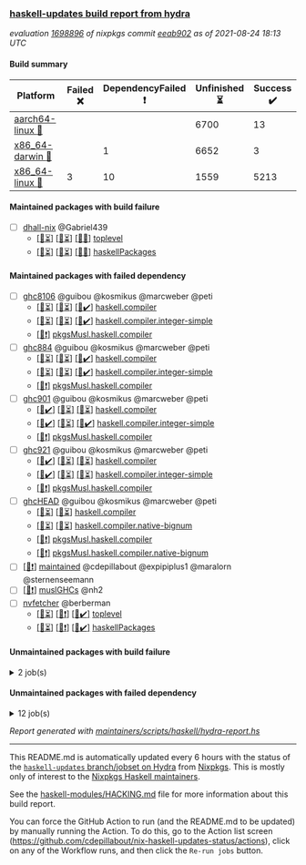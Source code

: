 ### [haskell-updates build report from hydra](https://hydra.nixos.org/jobset/nixpkgs/haskell-updates)
*evaluation [1698896](https://hydra.nixos.org/eval/1698896) of nixpkgs commit [eeab902](https://github.com/NixOS/nixpkgs/commits/eeab902e1ae4ea9df2c432f9864775e866e585cd) as of 2021-08-24 18:13 UTC*
#### Build summary

 | Platform | Failed :x: | DependencyFailed :heavy_exclamation_mark: | Unfinished :hourglass_flowing_sand: | Success :heavy_check_mark: | 
 | --- | --- | --- | --- | --- | 
 | [aarch64-linux :iphone:](https://hydra.nixos.org/eval/1698896?filter=.aarch64-linux) |  |  | 6700 | 13 | 
 | [x86_64-darwin :apple:](https://hydra.nixos.org/eval/1698896?filter=.x86_64-darwin) |  | 1 | 6652 | 3 | 
 | [x86_64-linux :penguin:](https://hydra.nixos.org/eval/1698896?filter=.x86_64-linux) | 3 | 10 | 1559 | 5213 | 
#### Maintained packages with build failure
- [ ] [dhall-nix](https://hydra.nixos.org/eval/1698896?filter=dhall-nix) @Gabriel439
  - [[:iphone::hourglass_flowing_sand:]](https://hydra.nixos.org/build/150725847) [[:apple::hourglass_flowing_sand:]](https://hydra.nixos.org/build/150741856) [[:penguin::x:]](https://hydra.nixos.org/build/150725033) [toplevel](https://hydra.nixos.org/eval/1698896?filter=dhall-nix)
  - [[:iphone::hourglass_flowing_sand:]](https://hydra.nixos.org/build/150730326) [[:apple::hourglass_flowing_sand:]](https://hydra.nixos.org/build/150737197) [[:penguin::x:]](https://hydra.nixos.org/build/150737638) [haskellPackages](https://hydra.nixos.org/eval/1698896?filter=haskellPackages.dhall-nix)
#### Maintained packages with failed dependency
- [ ] [ghc8106](https://hydra.nixos.org/eval/1698896?filter=ghc8106) @guibou @kosmikus @marcweber @peti
  - [[:iphone::hourglass_flowing_sand:]](https://hydra.nixos.org/build/150744018) [[:apple::hourglass_flowing_sand:]](https://hydra.nixos.org/build/150742241) [[:penguin::heavy_check_mark:]](https://hydra.nixos.org/build/150724721) [haskell.compiler](https://hydra.nixos.org/eval/1698896?filter=haskell.compiler.ghc8106)
  - [[:iphone::hourglass_flowing_sand:]](https://hydra.nixos.org/build/150740181) [[:apple::hourglass_flowing_sand:]](https://hydra.nixos.org/build/150735166) [[:penguin::heavy_check_mark:]](https://hydra.nixos.org/build/150727172) [haskell.compiler.integer-simple](https://hydra.nixos.org/eval/1698896?filter=haskell.compiler.integer-simple.ghc8106)
  -   [[:penguin::heavy_exclamation_mark:]](https://hydra.nixos.org/build/150732254) [pkgsMusl.haskell.compiler](https://hydra.nixos.org/eval/1698896?filter=pkgsMusl.haskell.compiler.ghc8106)
- [ ] [ghc884](https://hydra.nixos.org/eval/1698896?filter=ghc884) @guibou @kosmikus @marcweber @peti
  - [[:iphone::hourglass_flowing_sand:]](https://hydra.nixos.org/build/150741288) [[:apple::hourglass_flowing_sand:]](https://hydra.nixos.org/build/150730933) [[:penguin::heavy_check_mark:]](https://hydra.nixos.org/build/150726194) [haskell.compiler](https://hydra.nixos.org/eval/1698896?filter=haskell.compiler.ghc884)
  - [[:iphone::hourglass_flowing_sand:]](https://hydra.nixos.org/build/150733124) [[:apple::hourglass_flowing_sand:]](https://hydra.nixos.org/build/150733991) [[:penguin::heavy_check_mark:]](https://hydra.nixos.org/build/150725232) [haskell.compiler.integer-simple](https://hydra.nixos.org/eval/1698896?filter=haskell.compiler.integer-simple.ghc884)
  -   [[:penguin::heavy_exclamation_mark:]](https://hydra.nixos.org/build/150726417) [pkgsMusl.haskell.compiler](https://hydra.nixos.org/eval/1698896?filter=pkgsMusl.haskell.compiler.ghc884)
- [ ] [ghc901](https://hydra.nixos.org/eval/1698896?filter=ghc901) @guibou @kosmikus @marcweber @peti
  - [[:iphone::heavy_check_mark:]](https://hydra.nixos.org/build/150735950) [[:apple::hourglass_flowing_sand:]](https://hydra.nixos.org/build/150728102) [[:penguin::hourglass_flowing_sand:]](https://hydra.nixos.org/build/150741500) [haskell.compiler](https://hydra.nixos.org/eval/1698896?filter=haskell.compiler.ghc901)
  - [[:iphone::heavy_check_mark:]](https://hydra.nixos.org/build/150732915) [[:apple::hourglass_flowing_sand:]](https://hydra.nixos.org/build/150726421) [[:penguin::heavy_check_mark:]](https://hydra.nixos.org/build/150724710) [haskell.compiler.integer-simple](https://hydra.nixos.org/eval/1698896?filter=haskell.compiler.integer-simple.ghc901)
  -   [[:penguin::heavy_exclamation_mark:]](https://hydra.nixos.org/build/150732612) [pkgsMusl.haskell.compiler](https://hydra.nixos.org/eval/1698896?filter=pkgsMusl.haskell.compiler.ghc901)
- [ ] [ghc921](https://hydra.nixos.org/eval/1698896?filter=ghc921) @guibou @kosmikus @marcweber @peti
  - [[:iphone::heavy_check_mark:]](https://hydra.nixos.org/build/150725732) [[:apple::hourglass_flowing_sand:]](https://hydra.nixos.org/build/150734297) [[:penguin::hourglass_flowing_sand:]](https://hydra.nixos.org/build/150737593) [haskell.compiler](https://hydra.nixos.org/eval/1698896?filter=haskell.compiler.ghc921)
  - [[:iphone::heavy_check_mark:]](https://hydra.nixos.org/build/150728335) [[:apple::hourglass_flowing_sand:]](https://hydra.nixos.org/build/150727664) [[:penguin::hourglass_flowing_sand:]](https://hydra.nixos.org/build/150734710) [haskell.compiler.integer-simple](https://hydra.nixos.org/eval/1698896?filter=haskell.compiler.integer-simple.ghc921)
  -   [[:penguin::heavy_exclamation_mark:]](https://hydra.nixos.org/build/150726718) [pkgsMusl.haskell.compiler](https://hydra.nixos.org/eval/1698896?filter=pkgsMusl.haskell.compiler.ghc921)
- [ ] [ghcHEAD](https://hydra.nixos.org/eval/1698896?filter=ghcHEAD) @guibou @kosmikus @marcweber @peti
  - [[:apple::hourglass_flowing_sand:]](https://hydra.nixos.org/build/150744847) [[:penguin::hourglass_flowing_sand:]](https://hydra.nixos.org/build/150741352) [haskell.compiler](https://hydra.nixos.org/eval/1698896?filter=haskell.compiler.ghcHEAD)
  - [[:apple::hourglass_flowing_sand:]](https://hydra.nixos.org/build/150733233) [[:penguin::hourglass_flowing_sand:]](https://hydra.nixos.org/build/150740499) [haskell.compiler.native-bignum](https://hydra.nixos.org/eval/1698896?filter=haskell.compiler.native-bignum.ghcHEAD)
  -  [[:penguin::heavy_exclamation_mark:]](https://hydra.nixos.org/build/150729184) [pkgsMusl.haskell.compiler](https://hydra.nixos.org/eval/1698896?filter=pkgsMusl.haskell.compiler.ghcHEAD)
  -  [[:penguin::heavy_exclamation_mark:]](https://hydra.nixos.org/build/150726321) [pkgsMusl.haskell.compiler.native-bignum](https://hydra.nixos.org/eval/1698896?filter=pkgsMusl.haskell.compiler.native-bignum.ghcHEAD)
- [ ] [[:penguin::heavy_exclamation_mark:]](https://hydra.nixos.org/build/150739467) [maintained](https://hydra.nixos.org/eval/1698896?filter=maintained) @cdepillabout @expipiplus1 @maralorn @sternenseemann
- [ ] [[:penguin::heavy_exclamation_mark:]](https://hydra.nixos.org/build/150741594) [muslGHCs](https://hydra.nixos.org/eval/1698896?filter=muslGHCs) @nh2
- [ ] [nvfetcher](https://hydra.nixos.org/eval/1698896?filter=nvfetcher) @berberman
  - [[:iphone::hourglass_flowing_sand:]](https://hydra.nixos.org/build/150726716) [[:apple::heavy_exclamation_mark:]](https://hydra.nixos.org/build/150733021) [[:penguin::heavy_check_mark:]](https://hydra.nixos.org/build/150728674) [toplevel](https://hydra.nixos.org/eval/1698896?filter=nvfetcher)
  - [[:iphone::hourglass_flowing_sand:]](https://hydra.nixos.org/build/150741379) [[:apple::heavy_exclamation_mark:]](https://hydra.nixos.org/build/150740755) [[:penguin::heavy_check_mark:]](https://hydra.nixos.org/build/150727174) [haskellPackages](https://hydra.nixos.org/eval/1698896?filter=haskellPackages.nvfetcher)
#### Unmaintained packages with build failure
<details><summary>2 job(s) </summary>

- [ ] [[:iphone::hourglass_flowing_sand:]](https://hydra.nixos.org/build/150742661) [[:apple::hourglass_flowing_sand:]](https://hydra.nixos.org/build/150741555) [[:penguin::x:]](https://hydra.nixos.org/build/150733802) [haskellPackages.astro](https://hydra.nixos.org/eval/1698896?filter=haskellPackages.astro) 
- [ ] [[:iphone::hourglass_flowing_sand:]](https://hydra.nixos.org/build/150730930) [[:apple::hourglass_flowing_sand:]](https://hydra.nixos.org/build/150736331) [[:penguin::x:]](https://hydra.nixos.org/build/150736596) [haskellPackages.ticket-management](https://hydra.nixos.org/eval/1698896?filter=haskellPackages.ticket-management) 
</details>

#### Unmaintained packages with failed dependency
<details><summary>12 job(s) </summary>

- [ ] [hello](https://hydra.nixos.org/eval/1698896?filter=hello) 
  - [[:iphone::hourglass_flowing_sand:]](https://hydra.nixos.org/build/150725294) [[:apple::hourglass_flowing_sand:]](https://hydra.nixos.org/build/150734185) [[:penguin::heavy_check_mark:]](https://hydra.nixos.org/build/150735058) [haskellPackages](https://hydra.nixos.org/eval/1698896?filter=haskellPackages.hello)
  -   [[:penguin::heavy_exclamation_mark:]](https://hydra.nixos.org/build/150730876) [pkgsMusl.haskellPackages](https://hydra.nixos.org/eval/1698896?filter=pkgsMusl.haskellPackages.hello)
  -   [[:penguin::hourglass_flowing_sand:]](https://hydra.nixos.org/build/150726746) [pkgsStatic.haskell.packages.integer-simple.ghc8106](https://hydra.nixos.org/eval/1698896?filter=pkgsStatic.haskell.packages.integer-simple.ghc8106.hello)
- [ ] [lens](https://hydra.nixos.org/eval/1698896?filter=lens) 
  - [[:iphone::hourglass_flowing_sand:]](https://hydra.nixos.org/build/150728052) [[:apple::hourglass_flowing_sand:]](https://hydra.nixos.org/build/150736150) [[:penguin::heavy_check_mark:]](https://hydra.nixos.org/build/150730232) [haskellPackages](https://hydra.nixos.org/eval/1698896?filter=haskellPackages.lens)
  -   [[:penguin::heavy_exclamation_mark:]](https://hydra.nixos.org/build/150739289) [pkgsMusl.haskellPackages](https://hydra.nixos.org/eval/1698896?filter=pkgsMusl.haskellPackages.lens)
  -   [[:penguin::hourglass_flowing_sand:]](https://hydra.nixos.org/build/150740578) [pkgsStatic.haskell.packages.integer-simple.ghc8106](https://hydra.nixos.org/eval/1698896?filter=pkgsStatic.haskell.packages.integer-simple.ghc8106.lens)
- [ ] [random](https://hydra.nixos.org/eval/1698896?filter=random) 
  - [[:iphone::hourglass_flowing_sand:]](https://hydra.nixos.org/build/150738969) [[:apple::hourglass_flowing_sand:]](https://hydra.nixos.org/build/150740865) [[:penguin::heavy_check_mark:]](https://hydra.nixos.org/build/150733396) [haskellPackages](https://hydra.nixos.org/eval/1698896?filter=haskellPackages.random)
  -   [[:penguin::heavy_exclamation_mark:]](https://hydra.nixos.org/build/150735220) [pkgsMusl.haskellPackages](https://hydra.nixos.org/eval/1698896?filter=pkgsMusl.haskellPackages.random)
  -   [[:penguin::hourglass_flowing_sand:]](https://hydra.nixos.org/build/150729038) [pkgsStatic.haskell.packages.integer-simple.ghc8106](https://hydra.nixos.org/eval/1698896?filter=pkgsStatic.haskell.packages.integer-simple.ghc8106.random)
</details>

*Report generated with [maintainers/scripts/haskell/hydra-report.hs](https://github.com/NixOS/nixpkgs/blob/haskell-updates/maintainers/scripts/haskell/hydra-report.sh)*


----------------------------------------------------------------------

This README.md is automatically updated every 6 hours with the status of the
[`haskell-updates` branch/jobset on Hydra](https://hydra.nixos.org/jobset/nixpkgs/haskell-updates)
from [Nixpkgs](https://github.com/NixOS/nixpkgs).  This is mostly only of
interest to the [Nixpkgs Haskell maintainers](https://github.com/orgs/NixOS/teams/haskell).

See the
[haskell-modules/HACKING.md](https://github.com/NixOS/nixpkgs/blob/haskell-updates/pkgs/development/haskell-modules/HACKING.md)
file for more information about this build report.

You can force the GitHub Action to run (and the README.md to be updated) by
manually running the Action.  To do this, go to the Action list screen
(https://github.com/cdepillabout/nix-haskell-updates-status/actions),
click on any of the Workflow runs, and then click the `Re-run jobs` button.
